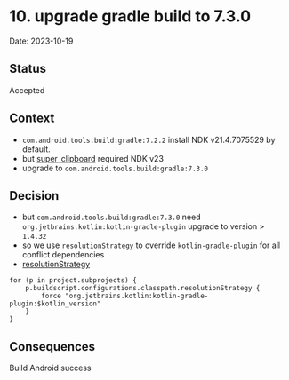 # 10. upgrade gradle build to 7.3.0

Date: 2023-10-19

## Status

Accepted

## Context

- `com.android.tools.build:gradle:7.2.2` install NDK v21.4.7075529 by default.
- but [super_clipboard](https://pub.dev/packages/super_clipboard) required NDK v23
- upgrade to `com.android.tools.build:gradle:7.3.0`

## Decision

- but `com.android.tools.build:gradle:7.3.0` need `org.jetbrains.kotlin:kotlin-gradle-plugin` upgrade to version > `1.4.32`
- so we use `resolutionStrategy` to override `kotlin-gradle-plugin` for all conflict dependencies
- [resolutionStrategy](https://docs.gradle.org/current/dsl/org.gradle.api.artifacts.ResolutionStrategy.html)
```agsl
for (p in project.subprojects) {
    p.buildscript.configurations.classpath.resolutionStrategy {
        force "org.jetbrains.kotlin:kotlin-gradle-plugin:$kotlin_version"
    }
}
```

## Consequences

Build Android success
